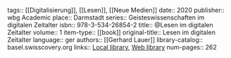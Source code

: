 tags:: [[Digitalisierung]], [[Lesen]], [[Neue Medien]]
date:: 2020
publisher:: wbg Academic
place:: Darmstadt
series:: Geisteswissenschaften im digitalen Zeitalter
isbn:: 978-3-534-26854-2
title:: @Lesen im digitalen Zeitalter
volume:: 1
item-type:: [[book]]
original-title:: Lesen im digitalen Zeitalter
language:: ger
authors:: [[Gerhard Lauer]]
library-catalog:: basel.swisscovery.org
links:: [Local library](zotero://select/groups/2386895/items/97QYE8GB), [Web library](https://www.zotero.org/groups/2386895/items/97QYE8GB)
num-pages:: 262
